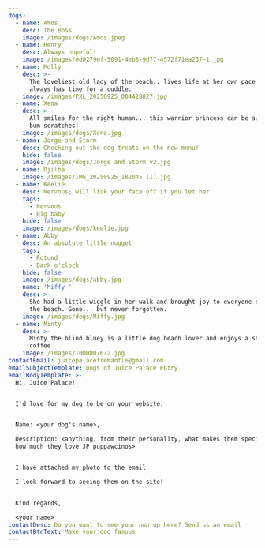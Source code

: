 ```yaml
---
dogs:
  - name: Amos
    desc: The Boss
    image: /images/dogs/Amos.jpeg
  - name: Henry
    desc: Always hopeful!
    image: /images/ed0279ef-5091-4eb8-9d77-4572f71ea237~1.jpg
  - name: Molly
    desc: >-
      The loveliest old lady of the beach.. lives life at her own pace but
      always has time for a cuddle.
    image: /images/PXL_20250925_004428827.jpg
  - name: Xena
    desc: >-
      All smiles for the right human... this warrior princess can be subdued by
      bum scratches!
    image: /images/dogs/Xena.jpg
  - name: Jorge and Storm
    desc: Checking out the dog treats on the new menu!
    hide: false
    image: /images/dogs/Jorge and Storm v2.jpg
  - name: Djilba
    image: /images/IMG_20250925_182045 (1).jpg
  - name: Keelie
    desc: Nervous; will lick your face off if you let her
    tags:
      - Nervous
      - Big baby
    hide: false
    image: /images/dogs/keelie.jpg
  - name: Abby
    desc: An absolute little nugget
    tags:
      - Rotund
      - Bark o'clock
    hide: false
    image: /images/dogs/abby.jpg
  - name: 'Miffy '
    desc: >-
      She had a little wiggle in her walk and brought joy to everyone she met at
      the beach. Gone... but never forgotten.
    image: /images/dogs/Miffy.jpg
  - name: Minty
    desc: >-
      Minty the blind bluey is a little dog beach lover and enjoys a stop for
      coffee
    image: /images/1000007072.jpg
contactEmail: juicepalacefremantle@gmail.com
emailSubjectTemplate: Dogs of Juice Palace Entry
emailBodyTemplate: >-
  Hi, Juice Palace!


  I'd love for my dog to be on your website.


  Name: <your dog's name>,

  Description: <anything, from their personality, what makes them special, to
  how much they love JP puppawcinos>


  I have attached my photo to the email

  I look forward to seeing them on the site!


  Kind regards,

  <your name>
contactDesc: Do you want to see your pup up here? Send us an email
contactBtnText: Make your dog famous
---
```


